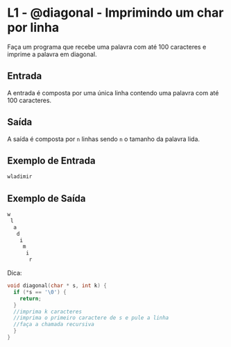# L1 - @diagonal - Imprimindo um char por linha

Faça um programa que recebe uma palavra com até 100 caracteres e imprime a palavra em diagonal.

## Entrada

A entrada é composta por uma única linha contendo uma palavra com até 100 caracteres.

## Saída

A saída é composta por `n` linhas sendo `n` o tamanho da palavra lida. 

## Exemplo de Entrada

```txt
wladimir
```

## Exemplo de Saída

```txt
w
 l
  a
   d
    i
     m
      i
       r
```

Dica:

```c
void diagonal(char * s, int k) {
  if (*s == '\0') {
    return;
  }
  //imprima k caracteres
  //imprima o primeiro caractere de s e pule a linha
  //faça a chamada recursiva
  }
}
```

